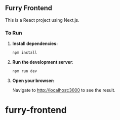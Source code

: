 ## Furry Frontend

This is a React project using Next.js.

### To Run

1. **Install dependencies:**

   ```bash
   npm install
   ```

2. **Run the development server:**

   ```bash
   npm run dev
   ```

3. **Open your browser:**

   Navigate to [http://localhost:3000](http://localhost:3000) to see the result.

# furry-frontend
